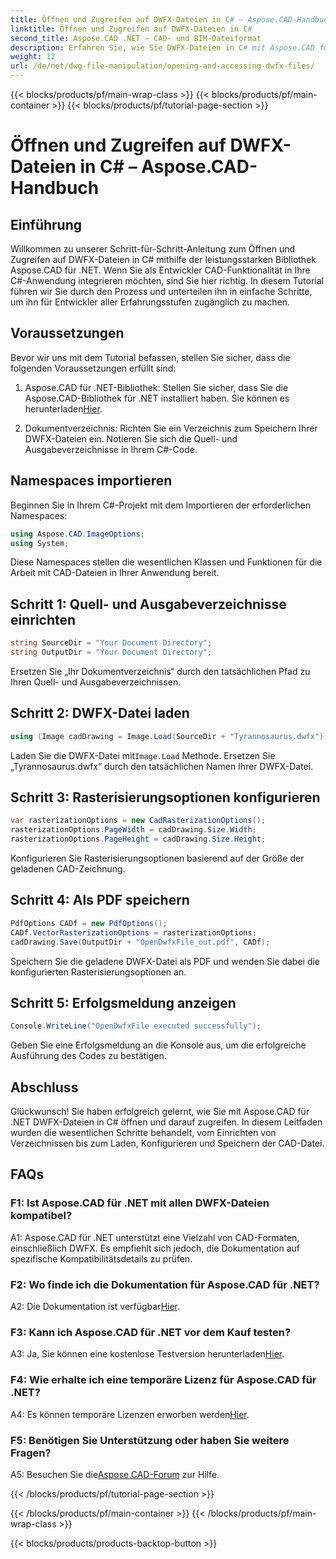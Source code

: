 ```yaml
---
title: Öffnen und Zugreifen auf DWFX-Dateien in C# – Aspose.CAD-Handbuch
linktitle: Öffnen und Zugreifen auf DWFX-Dateien in C#
second_title: Aspose.CAD .NET – CAD- und BIM-Dateiformat
description: Erfahren Sie, wie Sie DWFX-Dateien in C# mit Aspose.CAD für .NET öffnen und darauf zugreifen. Schritt-für-Schritt-Anleitung für die nahtlose Integration in Ihre Anwendungen.
weight: 12
url: /de/net/dwg-file-manipulation/opening-and-accessing-dwfx-files/
---
```


{{< blocks/products/pf/main-wrap-class >}}
{{< blocks/products/pf/main-container >}}
{{< blocks/products/pf/tutorial-page-section >}}

# Öffnen und Zugreifen auf DWFX-Dateien in C# – Aspose.CAD-Handbuch

## Einführung

Willkommen zu unserer Schritt-für-Schritt-Anleitung zum Öffnen und Zugreifen auf DWFX-Dateien in C# mithilfe der leistungsstarken Bibliothek Aspose.CAD für .NET. Wenn Sie als Entwickler CAD-Funktionalität in Ihre C#-Anwendung integrieren möchten, sind Sie hier richtig. In diesem Tutorial führen wir Sie durch den Prozess und unterteilen ihn in einfache Schritte, um ihn für Entwickler aller Erfahrungsstufen zugänglich zu machen.

## Voraussetzungen

Bevor wir uns mit dem Tutorial befassen, stellen Sie sicher, dass die folgenden Voraussetzungen erfüllt sind:

1.  Aspose.CAD für .NET-Bibliothek: Stellen Sie sicher, dass Sie die Aspose.CAD-Bibliothek für .NET installiert haben. Sie können es herunterladen[Hier](https://releases.aspose.com/cad/net/).

2. Dokumentverzeichnis: Richten Sie ein Verzeichnis zum Speichern Ihrer DWFX-Dateien ein. Notieren Sie sich die Quell- und Ausgabeverzeichnisse in Ihrem C#-Code.

## Namespaces importieren

Beginnen Sie in Ihrem C#-Projekt mit dem Importieren der erforderlichen Namespaces:

```csharp
using Aspose.CAD.ImageOptions;
using System;
```

Diese Namespaces stellen die wesentlichen Klassen und Funktionen für die Arbeit mit CAD-Dateien in Ihrer Anwendung bereit.

## Schritt 1: Quell- und Ausgabeverzeichnisse einrichten

```csharp
string SourceDir = "Your Document Directory";
string OutputDir = "Your Document Directory";
```

Ersetzen Sie „Ihr Dokumentverzeichnis“ durch den tatsächlichen Pfad zu Ihren Quell- und Ausgabeverzeichnissen.

## Schritt 2: DWFX-Datei laden

```csharp
using (Image cadDrawing = Image.Load(SourceDir + "Tyrannosaurus.dwfx"))
```

 Laden Sie die DWFX-Datei mit`Image.Load` Methode. Ersetzen Sie „Tyrannosaurus.dwfx“ durch den tatsächlichen Namen Ihrer DWFX-Datei.

## Schritt 3: Rasterisierungsoptionen konfigurieren

```csharp
var rasterizationOptions = new CadRasterizationOptions();
rasterizationOptions.PageWidth = cadDrawing.Size.Width;
rasterizationOptions.PageHeight = cadDrawing.Size.Height;
```

Konfigurieren Sie Rasterisierungsoptionen basierend auf der Größe der geladenen CAD-Zeichnung.

## Schritt 4: Als PDF speichern

```csharp
PdfOptions CADf = new PdfOptions();
CADf.VectorRasterizationOptions = rasterizationOptions;
cadDrawing.Save(OutputDir + "OpenDwfxFile_out.pdf", CADf);
```

Speichern Sie die geladene DWFX-Datei als PDF und wenden Sie dabei die konfigurierten Rasterisierungsoptionen an.

## Schritt 5: Erfolgsmeldung anzeigen

```csharp
Console.WriteLine("OpenDwfxFile executed successfully");
```

Geben Sie eine Erfolgsmeldung an die Konsole aus, um die erfolgreiche Ausführung des Codes zu bestätigen.

## Abschluss

Glückwunsch! Sie haben erfolgreich gelernt, wie Sie mit Aspose.CAD für .NET DWFX-Dateien in C# öffnen und darauf zugreifen. In diesem Leitfaden wurden die wesentlichen Schritte behandelt, vom Einrichten von Verzeichnissen bis zum Laden, Konfigurieren und Speichern der CAD-Datei.

## FAQs

### F1: Ist Aspose.CAD für .NET mit allen DWFX-Dateien kompatibel?

A1: Aspose.CAD für .NET unterstützt eine Vielzahl von CAD-Formaten, einschließlich DWFX. Es empfiehlt sich jedoch, die Dokumentation auf spezifische Kompatibilitätsdetails zu prüfen.

### F2: Wo finde ich die Dokumentation für Aspose.CAD für .NET?

 A2: Die Dokumentation ist verfügbar[Hier](https://reference.aspose.com/cad/net/).

### F3: Kann ich Aspose.CAD für .NET vor dem Kauf testen?

 A3: Ja, Sie können eine kostenlose Testversion herunterladen[Hier](https://releases.aspose.com/).

### F4: Wie erhalte ich eine temporäre Lizenz für Aspose.CAD für .NET?

 A4: Es können temporäre Lizenzen erworben werden[Hier](https://purchase.aspose.com/temporary-license/).

### F5: Benötigen Sie Unterstützung oder haben Sie weitere Fragen?

A5: Besuchen Sie die[Aspose.CAD-Forum](https://forum.aspose.com/c/cad/19) zur Hilfe.

{{< /blocks/products/pf/tutorial-page-section >}}

{{< /blocks/products/pf/main-container >}}
{{< /blocks/products/pf/main-wrap-class >}}

{{< blocks/products/products-backtop-button >}}
